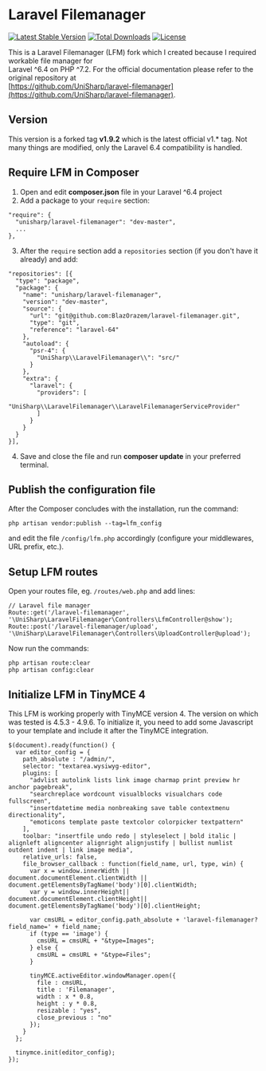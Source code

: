 # Laravel Filemanager  

[![Latest Stable Version](https://poser.pugx.org/unisharp/laravel-filemanager/v/stable)](https://packagist.org/packages/unisharp/laravel-filemanager)
[![Total Downloads](https://poser.pugx.org/unisharp/laravel-filemanager/downloads)](https://packagist.org/packages/unisharp/laravel-filemanager)
[![License](https://poser.pugx.org/unisharp/laravel-filemanager/license)](https://packagist.org/packages/unisharp/laravel-filemanager)

This is a Laravel Filemanager (LFM) fork which I created because I required workable file manager for   
Laravel ^6.4 on PHP ^7.2. For the official documentation please refer to the original repository at  
[https://github.com/UniSharp/laravel-filemanager](https://github.com/UniSharp/laravel-filemanager).  
  
## Version  
  
This version is a forked tag **v1.9.2** which is the latest official v1.* tag. Not many things are modified,
only the Laravel 6.4 compatibility is handled.

## Require LFM in Composer  

1. Open and edit **composer.json** file in your Laravel ^6.4 project
2. Add a package to your `require` section:
```
"require": {
  "unisharp/laravel-filemanager": "dev-master",
  ...
},
```
3. After the `require` section add a `repositories` section (if you don't have it already) and add:
```
"repositories": [{  
  "type": "package",  
  "package": {  
    "name": "unisharp/laravel-filemanager",  
    "version": "dev-master",  
    "source": {  
      "url": "git@github.com:BlazOrazem/laravel-filemanager.git",  
      "type": "git",  
      "reference": "laravel-64"  
    },  
    "autoload": {  
      "psr-4": {  
        "UniSharp\\LaravelFilemanager\\": "src/"  
      }  
    },  
    "extra": {  
      "laravel": {  
        "providers": [  
          "UniSharp\\LaravelFilemanager\\LaravelFilemanagerServiceProvider"  
        ]  
      }  
    }  
  }  
}],
```
4. Save and close the file and run **composer update** in your preferred terminal.

## Publish the configuration file

After the Composer concludes with the installation, run the command:
```
php artisan vendor:publish --tag=lfm_config
```
and edit the file `/config/lfm.php` accordingly (configure your middlewares, URL prefix, etc.).

## Setup LFM routes

Open your routes file, eg. `/routes/web.php` and add lines:
```
// Laravel file manager
Route::get('/laravel-filemanager', '\UniSharp\LaravelFilemanager\Controllers\LfmController@show');
Route::post('/laravel-filemanager/upload', '\UniSharp\LaravelFilemanager\Controllers\UploadController@upload');
```
Now run the commands:
```
php artisan route:clear
php artisan config:clear
```

## Initialize LFM in TinyMCE 4

This LFM is working properly with TinyMCE version 4. The version on which was tested is 4.5.3 - 4.9.6.
To initialize it, you need to add some Javascript to your template and include it after the TinyMCE integration.
```
$(document).ready(function() {
  var editor_config = {  
    path_absolute : "/admin/",  
    selector: "textarea.wysiwyg-editor",  
    plugins: [  
      "advlist autolink lists link image charmap print preview hr anchor pagebreak",  
      "searchreplace wordcount visualblocks visualchars code fullscreen",  
      "insertdatetime media nonbreaking save table contextmenu directionality",  
      "emoticons template paste textcolor colorpicker textpattern"  
    ],  
    toolbar: "insertfile undo redo | styleselect | bold italic | alignleft aligncenter alignright alignjustify | bullist numlist outdent indent | link image media",  
    relative_urls: false,  
    file_browser_callback : function(field_name, url, type, win) {  
      var x = window.innerWidth || document.documentElement.clientWidth || document.getElementsByTagName('body')[0].clientWidth;  
      var y = window.innerHeight|| document.documentElement.clientHeight|| document.getElementsByTagName('body')[0].clientHeight;  
  
      var cmsURL = editor_config.path_absolute + 'laravel-filemanager?field_name=' + field_name;  
      if (type == 'image') {  
        cmsURL = cmsURL + "&type=Images";  
      } else {  
        cmsURL = cmsURL + "&type=Files";  
      }  
  
      tinyMCE.activeEditor.windowManager.open({  
        file : cmsURL,  
        title : 'Filemanager',  
        width : x * 0.8,  
        height : y * 0.8,  
        resizable : "yes",  
        close_previous : "no"  
      });  
    }  
  };  
  
  tinymce.init(editor_config);
});
```
